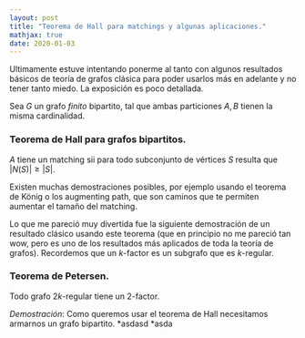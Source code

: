 ```yaml
---
layout: post
title: "Teorema de Hall para matchings y algunas aplicaciones."
mathjax: true
date: 2020-01-03
---
```


Ultimamente estuve intentando ponerme al tanto con algunos resultados básicos de teoría de grafos clásica para poder usarlos más en adelante y no tener tanto miedo. La exposición es poco detallada.

Sea $G$ un grafo _finito_ bipartito, tal que ambas particiones $A, B$ tienen la misma cardinalidad.

### Teorema de Hall para grafos bipartitos. 
$A$ tiene un matching sii para todo subconjunto de vértices $S$ resulta que $|N(S)| \ge |S|$.

Existen muchas demostraciones posibles, por ejemplo usando el teorema de König o los augmenting path, que son caminos que te permiten aumentar el tamaño del matching.

Lo que me pareció muy divertida fue la siguiente demostración de un resultado clásico usando este teorema (que en principio no me pareció tan wow, pero es uno de los resultados más aplicados de toda la teoría de grafos). Recordemos que un $k$-factor es un subgrafo que es $k$-regular.


### Teorema de Petersen.
Todo grafo $2k$-regular tiene un 2-factor.

_Demostración_: Como queremos usar el teorema de Hall necesitamos armarnos un grafo bipartito. 
    *asdasd
    *asda


